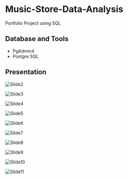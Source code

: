 # Music-Store-Data-Analysis
Portfolio Project using SQL

## Database and Tools
* PgAdmin4
* Postgre SQL

## Presentation


![Slide2](https://github.com/Thejaa97/Music-Store-Data-Analysis/assets/170193307/9771b877-669e-49da-b1d1-bf34b9bec059)

![Slide3](https://github.com/Thejaa97/Music-Store-Data-Analysis/assets/170193307/fa3b35ba-0b70-4d95-a5ca-49c5a4129779)

![Slide4](https://github.com/Thejaa97/Music-Store-Data-Analysis/assets/170193307/23274d5b-62ad-40cb-9d4b-d2c9b85e8ed2)

![Slide5](https://github.com/Thejaa97/Music-Store-Data-Analysis/assets/170193307/eb220ac2-6d9e-444b-a954-7d84fbb50b6c)

![Slide6](https://github.com/Thejaa97/Music-Store-Data-Analysis/assets/170193307/ace69f22-aab3-4f1b-927c-c53ac179cb1f)

![Slide7](https://github.com/Thejaa97/Music-Store-Data-Analysis/assets/170193307/aa7666b6-170d-4b40-ac83-2464e187a3f4)

![Slide8](https://github.com/Thejaa97/Music-Store-Data-Analysis/assets/170193307/b36a26ca-4ebd-4401-bdb1-1de779efa902)

![Slide9](https://github.com/Thejaa97/Music-Store-Data-Analysis/assets/170193307/a40fd0f5-7b19-44dd-82c8-d124a1133018)

![Slide10](https://github.com/Thejaa97/Music-Store-Data-Analysis/assets/170193307/b538bfb8-0824-4266-a9ee-925bf2047c72)

![Slide11](https://github.com/Thejaa97/Music-Store-Data-Analysis/assets/170193307/81afa582-2b86-4a62-9a70-267364e5c808)
